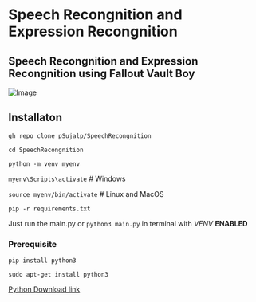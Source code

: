 # Speech Recongnition and Expression Recongnition

## Speech Recongnition and Expression Recongnition using Fallout Vault Boy 

 ![Image](https://github.com/user-attachments/assets/ca0a7983-9900-4b7b-bc29-781279701413)

## Installaton 

`gh repo clone pSujalp/SpeechRecongnition`

`cd SpeechRecongnition`

`python -m venv myenv`
    
    
`myenv\Scripts\activate` # Windows


`source myenv/bin/activate` # Linux and MacOS

    
`pip -r requirements.txt`

Just run the main.py or `python3 main.py` in terminal with _VENV_ **ENABLED** 

### Prerequisite


`pip install python3`

`sudo apt-get install python3` 

[Python Download link](https://www.python.org/)

    
